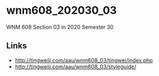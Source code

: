 # wnm608_202030_03
WNM 608 Section 03 in 2020 Semester 30

## Links

- http://tingweiii.com/aau/wnm608_03/tingwei/index.php
- http://tingweiii.com/aau/wnm608_03/styleguide/

